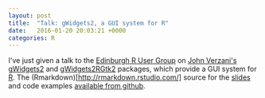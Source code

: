 ```yaml
---
layout: post
title:  "Talk: gWidgets2, a GUI system for R"
date:   2016-01-20 20:03:21 +0000
categories: R
---
```


I've just given a talk to the
[Edinburgh R User Group](http://edinbr.org/) on
[John Verzani's](http://wiener.math.csi.cuny.edu/verzani/)
[gWidgets2](https://cran.r-project.org/web/packages/gWidgets2/) and
[gWidgets2RGtk2](https://cran.r-project.org/web/packages/gWidgets2RGtk2/)
packages, which provide a GUI system for
[R](https://www.r-project.org/). The
(Rmarkdown)[http://rmarkdown.rstudio.com/] source for the [slides]({{site.baseurl}}/files/inhomog-assoc-net.pdf">) and
code examples [available from github]().


<!--  LocalWords:  gWidgets Verzani's RGtk Rmarkdown baseurl github
 -->
